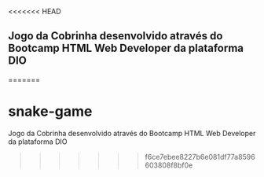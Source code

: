 <<<<<<< HEAD
## Jogo da Cobrinha desenvolvido através do Bootcamp HTML Web Developer da plataforma DIO             
=======
# snake-game
Jogo da Cobrinha desenvolvido através do Bootcamp HTML Web Developer da plataforma DIO
>>>>>>> f6ce7ebee8227b6e081df77a8596603808f8bf0e
